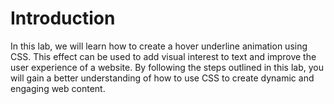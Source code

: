 # Introduction

In this lab, we will learn how to create a hover underline animation using CSS. This effect can be used to add visual interest to text and improve the user experience of a website. By following the steps outlined in this lab, you will gain a better understanding of how to use CSS to create dynamic and engaging web content.
